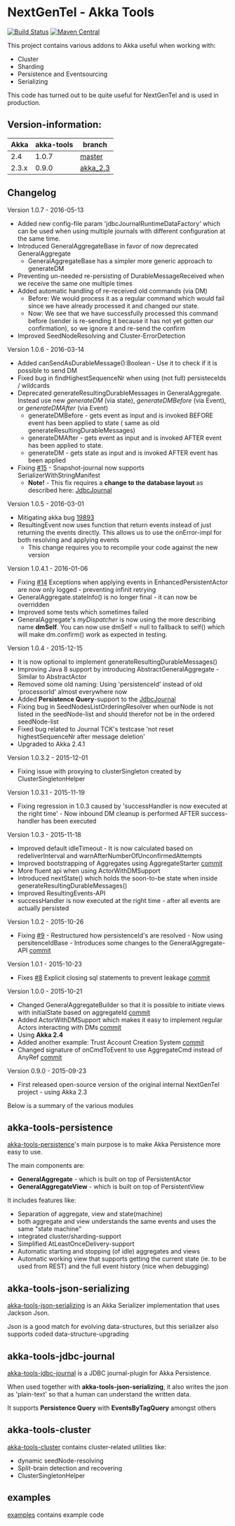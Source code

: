 NextGenTel - Akka Tools
==========================
[![Build Status](https://travis-ci.org/NextGenTel/akka-tools.svg)](https://travis-ci.org/NextGenTel/akka-tools)
[![Maven Central](https://maven-badges.herokuapp.com/maven-central/no.nextgentel.oss.akka-tools/akka-tools-parent_2.11/badge.svg)](http://mvnrepository.com/artifact/no.nextgentel.oss.akka-tools/)



This project contains various addons to Akka useful when working with:

* Cluster
* Sharding
* Persistence and Eventsourcing
* Serializing

This code has turned out to be quite useful for NextGenTel and is used in production.

Version-information:
----------------------------

| Akka  | akka-tools     | branch                                                               |
| ----- | -------------- | -------------------------------------------------------------------- |
| 2.4   | 1.0.7          | [master](https://github.com/NextGenTel/akka-tools)                   |
| 2.3.x | 0.9.0          | [akka_2.3](https://github.com/NextGenTel/akka-tools/tree/akka_2.3)   |

Changelog
----------------------------

Version 1.0.7 - 2016-05-13

* Added new config-file param 'jdbcJournalRuntimeDataFactory' which can be used when using multiple journals with different configuration at the same time.
* Introduced GeneralAggregateBase in favor of now deprecated GeneralAggregate
  * GeneralAggregateBase has a simpler more generic approach to generateDM
* Preventing un-needed re-persisting of DurableMessageReceived when we receive the same one multiple times
* Added automatic handling of re-received old commands (via DM)
  * Before: We would process it as a regular command which would fail since we have already processed it and changed our state.
  * Now: We see that we have successfully processed this command before (sender is re-sending it because it has not yet gotten our confirmation), so we ignore it and re-send the confirm
* Improved SeedNodeResolving and Cluster-ErrorDetection

Version 1.0.6 - 2016-03-14

* Added canSendAsDurableMessage():Boolean - Use it to check if it is possible to send DM
* Fixed bug in findHighestSequenceNr when using (not full) persisteceIds / wildcards
* Deprecated generateResultingDurableMessages in GeneralAggregate. Instead use new *generateDM* (via state), *generateDMBefore* (via Event), or *generateDMAfter* (via Event)
  * generateDMBefore - gets event as input and is invoked BEFORE event has been applied to state ( same as old generateResultingDurableMessages)
  * generateDMAfter - gets event as input and is invoked AFTER event has been applied to state.
  * generateDM - gets state as input and is invoked AFTER event has been applied
* Fixing [#15](https://github.com/NextGenTel/akka-tools/issues/15) - Snapshot-journal now supports SerializerWithStringManifest
  * **Note!** - This fix requires a **change to the database layout** as described here: [JdbcJournal](https://github.com/NextGenTel/akka-tools/tree/master/akka-tools-jdbc-journal)

Version 1.0.5 - 2016-03-01

* Mitigating akka bug [19893](https://github.com/akka/akka/issues/19893)
* ResultingEvent now uses function that return events instead of just returning the events directly. This allows us to use the onError-impl for both resolving and applying events
  * This change requires you to recompile your code against the new version

Version 1.0.4.1 - 2016-01-06

* Fixing [#14](https://github.com/NextGenTel/akka-tools/issues/14) Exceptions when applying events in EnhancedPersistentActor are now only logged - preventing infinit retrying
* GeneralAggregate.stateInfo() is no longer final - it can now be overridden
* Improved some tests which sometimes failed
* GeneralAggregate's *myDispatcher* is now using the more describing name **dmSelf**. You can now use dmSelf = null to fallback to self() which will make dm.confirm() work as expected in testing.


Version 1.0.4 - 2015-12-15

* It is now optional to implement generateResultingDurableMessages()
* Improving Java 8 support by introducing AbstractGeneralAggregate - Similar to AbstractActor
* Removed some old naming: Using 'persistenceId' instead of old 'processorId' almost everywhere now
* Added **Persistence Query**-support to the [JdbcJournal](https://github.com/NextGenTel/akka-tools/tree/master/akka-tools-jdbc-journal)
* Fixing bug in SeedNodesListOrderingResolver when ourNode is not listed in the seedNode-list and should therefor not be in the ordered seedNode-list
* Fixed bug related to Journal TCK's testcase 'not reset highestSequenceNr after message deletion'
* Upgraded to Akka 2.4.1

Version 1.0.3.2 - 2015-12-01

* Fixing issue with proxying to clusterSingleton created by ClusterSingletonHelper

Version 1.0.3.1 - 2015-11-19

* Fixing regression in 1.0.3 caused by 'successHandler is now executed at the right time' - Now inbound DM cleanup is performed AFTER success-handler has been executed

Version 1.0.3 - 2015-11-18

* Improved default idleTimeout - It is now calculated based on redeliverInterval and warnAfterNumberOfUnconfirmedAttempts  
* Improved bootstrapping of Aggregates using AggregateStarter [commit](https://github.com/NextGenTel/akka-tools/commit/448bd1)
* More fluent api when using ActorWithDMSupport
* Introduced nextState() which holds the soon-to-be state when inside generateResultingDurableMessages()
* Improved ResultingEvents-API
* successHandler is now executed at the right time - after all events are actually persisted

Version 1.0.2 - 2015-10-26

* Fixing [#9](https://github.com/NextGenTel/akka-tools/issues/9) - Restructured how persistenceId's are resolved - Now using persitenceIdBase - Introduces some changes to the GeneralAggregate-API [commit](https://github.com/NextGenTel/akka-tools/commit/ab45697)

Version 1.0.1 - 2015-10-23

* Fixes [#8](https://github.com/NextGenTel/akka-tools/issues/8) Explicit closing sql statements to prevent leakage [commit](https://github.com/NextGenTel/akka-tools/commit/95baa1)

Version 1.0.0 - 2015-10-21

* Changed GeneralAggregateBuilder so that it is possible to initiate views with initialState based on aggregateId [commit](https://github.com/NextGenTel/akka-tools/commit/3b9cfea)
* Added ActorWithDMSupport which makes it easy to implement regular Actors interacting with DMs [commit](https://github.com/NextGenTel/akka-tools/commit/1a8511d)
* Using **Akka 2.4**
* Added another example: Trust Account Creation System [commit](https://github.com/NextGenTel/akka-tools/commit/64671b)
* Changed signature of onCmdToEvent to use AggregateCmd instead of AnyRef [commit](https://github.com/NextGenTel/akka-tools/commit/b0be41b)

Version 0.9.0 - 2015-09-23

* First released open-source version of the original internal NextGenTel project - using Akka 2.3
 


Below is a summary of the various modules

akka-tools-persistence
-------------------------------

[akka-tools-persistence](akka-tools-persistence/README.md)'s main purpose is to make Akka Persistence more easy to use.

The main components are:

* **GeneralAggregate** - which is built on top of PersistentActor
* **GeneralAggregateView** - which is built on top of PersistentView 


It includes features like:

* Separation of aggregate, view and state(machine)
* both aggregate and view understands the same events and uses the same "state machine"
* integrated cluster/sharding-support
* Simplified AtLeastOnceDelivery-support
* Automatic starting and stopping (of idle) aggregates and views
* Automatic working view that supports getting the current state (ie. to be used from REST) and the full event history (nice when debugging)



akka-tools-json-serializing
-------------------------------

[akka-tools-json-serializing](akka-tools-json-serializing/README.md) is an Akka Serializer implementation that uses Jackson Json.

Json is a good match for evolving data-structures, but this serializer also supports coded data-structure-upgrading

akka-tools-jdbc-journal
-------------------------------

[akka-tools-jdbc-journal](akka-tools-jdbc-journal/README.md) is a JDBC journal-plugin for Akka Persistence.

When used together with **akka-tools-json-serializing**, it also writes the json as 'plain-text' so that a human can understand the written data.

It supports **Persistence Query** with **EventsByTagQuery** amongst others


akka-tools-cluster
-------------------------------

[akka-tools-cluster](akka-tools-cluster/README.md) contains cluster-related utilities like:

* dynamic seedNode-resolving
* Split-brain detection and recovering
* ClusterSingletonHelper

examples
-------------------------------

[examples](examples/README.md) contains example code
